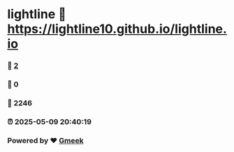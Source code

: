 # lightline :link: https://lightline10.github.io/lightline.io 
### :page_facing_up: [2](https://lightline10.github.io/lightline.io/tag.html) 
### :speech_balloon: 0 
### :hibiscus: 2246 
### :alarm_clock: 2025-05-09 20:40:19 
### Powered by :heart: [Gmeek](https://github.com/Meekdai/Gmeek)
